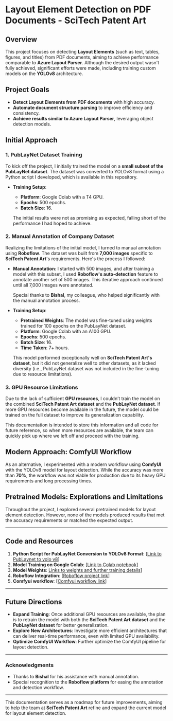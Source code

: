 # Layout Element Detection on PDF Documents - SciTech Patent Art

## Overview

This project focuses on detecting **Layout Elements** (such as text, tables, figures, and titles) from PDF documents, aiming to achieve performance comparable to **Azure Layout Parser**. Although the desired output wasn't fully achieved, significant efforts were made, including training custom models on the **YOLOv8** architecture.

## Project Goals

- **Detect Layout Elements from PDF documents** with high accuracy.
- **Automate document structure parsing** to improve efficiency and consistency.
- **Achieve results similar to Azure Layout Parser**, leveraging object detection models.

## Initial Approach

### 1. PubLayNet Dataset Training

To kick off the project, I initially trained the model on a **small subset of the PubLayNet dataset**. The dataset was converted to YOLOv8 format using a Python script I developed, which is available in this repository.

- **Training Setup**: 
  - **Platform**: Google Colab with a T4 GPU.
  - **Epochs**: 500 epochs.
  - **Batch Size**: 16.
  
  The initial results were not as promising as expected, falling short of the performance I had hoped to achieve.

### 2. Manual Annotation of Company Dataset

Realizing the limitations of the initial model, I turned to manual annotation using **Roboflow**. The dataset was built from **7,000 images** specific to **SciTech Patent Art**'s requirements. Here's the process I followed:

- **Manual Annotation**: I started with 500 images, and after training a model with this subset, I used **Roboflow's auto-detection** feature to annotate another set of 500 images. This iterative approach continued until all 7,000 images were annotated.
  
  Special thanks to **Bishal**, my colleague, who helped significantly with the manual annotation process.

- **Training Setup**:
  - **Pretrained Weights**: The model was fine-tuned using weights trained for 100 epochs on the PubLayNet dataset.
  - **Platform**: Google Colab with an A100 GPU.
  - **Epochs**: 500 epochs.
  - **Batch Size**: 16.
  - **Time Taken**: 7+ hours.

  This model performed exceptionally well on **SciTech Patent Art's dataset**, but it did not generalize well to other datasets, as it lacked diversity (i.e., PubLayNet dataset was not included in the fine-tuning due to resource limitations).

### 3. GPU Resource Limitations

Due to the lack of sufficient **GPU resources**, I couldn’t train the model on the combined **SciTech Patent Art dataset** and the **PubLayNet dataset**. If more GPU resources become available in the future, the model could be trained on the full dataset to improve its generalization capability.

This documentation is intended to store this information and all code for future reference, so when more resources are available, the team can quickly pick up where we left off and proceed with the training.

## Modern Approach: ComfyUI Workflow

As an alternative, I experimented with a modern workflow using **ComfyUI** with the YOLOv8 model for layout detection. While the accuracy was more than **70%**, the workflow was not viable for production due to its heavy GPU requirements and long processing times.

## Pretrained Models: Explorations and Limitations

Throughout the project, I explored several pretrained models for layout element detection. However, none of the models produced results that met the accuracy requirements or matched the expected output.

---

## Code and Resources

1. **Python Script for PubLayNet Conversion to YOLOv8 Format**: [[Link to PubLaynet to yolo v8](https://github.com/Abhik35/layout-element-detection/blob/main/PubLayNet%20to%20YOLOv8%20Format/convert_PubLayNet_model.py)]
2. **Model Training on Google Colab**: [[Link to Colab notebook](https://github.com/Abhik35/layout-element-detection/blob/main/Model%20Training/train_yolov8_object_detection_on_custom_dataset.ipynb)]
3. **Model Weights**: [Links to weights and further training details](https://github.com/Abhik35/layout-element-detection/tree/main/Model%20Weights)]
4. **Roboflow Integration**: [[Roboflow project link](https://universe.roboflow.com/patent-jskng/table-figure-detection/dataset/22)]
5. **Comfyui workflow**: [[Comfyui workflow link]()]

---

## Future Directions

- **Expand Training**: Once additional GPU resources are available, the plan is to retrain the model with both the **SciTech Patent Art dataset** and the **PubLayNet dataset** for better generalization.
- **Explore New Architectures**: Investigate more efficient architectures that can deliver real-time performance, even with limited GPU availability.
- **Optimize ComfyUI Workflow**: Further optimize the ComfyUI pipeline for layout detection.

---

### Acknowledgments

- Thanks to **Bishal** for his assistance with manual annotation.
- Special recognition to the **Roboflow platform** for easing the annotation and detection workflow.

---

This documentation serves as a roadmap for future improvements, aiming to help the team at **SciTech Patent Art** refine and expand the current model for layout element detection.
